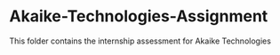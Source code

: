 # Akaike-Technologies-Assignment

This folder contains the internship assessment for Akaike Technologies
